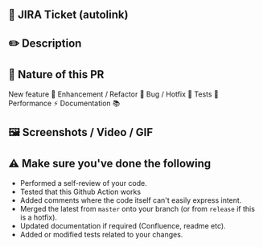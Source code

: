 ## :link: JIRA Ticket (autolink)
<!-- "SPT-123" / "CET-123" etc - only required if JIRA ticket exists -->


## :pencil2: Description


## :superhero: Nature of this PR

New feature :rocket: 
Enhancement / Refactor :lipstick: 
Bug / Hotfix :bug: 
Tests :robot: 
Performance :zap: 
Documentation :books: 

## :framed_picture: Screenshots / Video / GIF
<!-- Only required if UI has changed -->


## :warning: Make sure you've done the following

- Performed a self-review of your code.
- Tested that this Github Action works
- Added comments where the code itself can't easily express intent.
- Merged the latest from `master` onto your branch (or from `release` if this is a hotfix).
- Updated documentation if required (Confluence, readme etc).
- Added or modified tests related to your changes.
